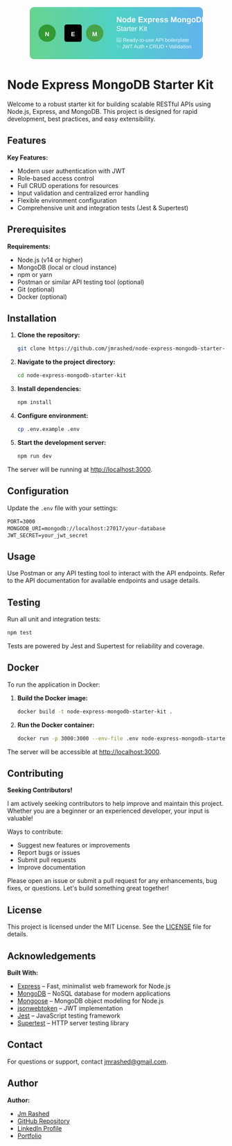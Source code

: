 <div align="center">
  <img src="./assets/logo.svg" alt="Node Express MongoDB Starter Kit" width="400" />
</div>

# Node Express MongoDB Starter Kit

Welcome to a robust starter kit for building scalable RESTful APIs using Node.js, Express, and MongoDB. This project is designed for rapid development, best practices, and easy extensibility.

## Features
**Key Features:**
- Modern user authentication with JWT
- Role-based access control
- Full CRUD operations for resources
- Input validation and centralized error handling
- Flexible environment configuration
- Comprehensive unit and integration tests (Jest & Supertest)

## Prerequisites
**Requirements:**
- Node.js (v14 or higher)
- MongoDB (local or cloud instance)
- npm or yarn
- Postman or similar API testing tool (optional)
- Git (optional)
- Docker (optional)

## Installation
1. **Clone the repository:**
   ```bash
   git clone https://github.com/jmrashed/node-express-mongodb-starter-kit.git
   ```
2. **Navigate to the project directory:**
   ```bash
   cd node-express-mongodb-starter-kit
   ```
3. **Install dependencies:**
   ```bash
   npm install
   ```
4. **Configure environment:**
   ```bash
   cp .env.example .env
   ```
5. **Start the development server:**
   ```bash
   npm run dev
   ```

The server will be running at [http://localhost:3000](http://localhost:3000).
## Configuration
Update the `.env` file with your settings:
```env
PORT=3000
MONGODB_URI=mongodb://localhost:27017/your-database
JWT_SECRET=your_jwt_secret
```
## Usage
Use Postman or any API testing tool to interact with the API endpoints. Refer to the API documentation for available endpoints and usage details.
## Testing
Run all unit and integration tests:
```bash
npm test
```
Tests are powered by Jest and Supertest for reliability and coverage.
## Docker
To run the application in Docker:
1. **Build the Docker image:**
   ```bash
   docker build -t node-express-mongodb-starter-kit .
   ```
2. **Run the Docker container:**
   ```bash
   docker run -p 3000:3000 --env-file .env node-express-mongodb-starter-kit
   ```
The server will be accessible at [http://localhost:3000](http://localhost:3000).

## Contributing
**Seeking Contributors!**

I am actively seeking contributors to help improve and maintain this project. Whether you are a beginner or an experienced developer, your input is valuable!

Ways to contribute:
- Suggest new features or improvements
- Report bugs or issues
- Submit pull requests
- Improve documentation

Please open an issue or submit a pull request for any enhancements, bug fixes, or questions. Let's build something great together!

## License
This project is licensed under the MIT License. See the [LICENSE](LICENSE) file for details.

## Acknowledgements
**Built With:**
- [Express](https://expressjs.com/) – Fast, minimalist web framework for Node.js
- [MongoDB](https://www.mongodb.com/) – NoSQL database for modern applications
- [Mongoose](https://mongoosejs.com/) – MongoDB object modeling for Node.js
- [jsonwebtoken](https://github.com/auth0/node-jsonwebtoken) – JWT implementation
- [Jest](https://jestjs.io/) – JavaScript testing framework
- [Supertest](https://github.com/visionmedia/supertest) – HTTP server testing library

## Contact
For questions or support, contact [jmrashed@gmail.com](mailto:jmrashed@gmail.com).


## Author
**Author:**
- [Jm Rashed](https://github.com/jmrashed)
- [GitHub Repository](https://github.com/jmrashed/node-express-mongodb-starter-kit)
- [LinkedIn Profile](https://www.linkedin.com/in/jmrashed/)
- [Portfolio](https://jmrashed.github.com)